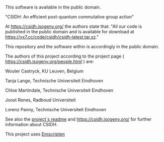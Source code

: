 This software is available in the public domain.

"CSIDH: An efficient post-quantum commutative group action"

At https://csidh.isogeny.org/ the authors state that: "All our code is published in the public domain 
and is available for download at https://yx7.cc/code/csidh/csidh-latest.tar.xz."

This repository and the software within is accordingly
in the public domain.

The authors of this project according to the project page (
https://csidh.isogeny.org/people.html ) are:

Wouter Castryck, KU Leuven, Belgium

Tanja Lange, Technische Universiteit Eindhoven

Chloe Martindale, Technische Universiteit Eindhoven

Joost Renes, Radboud Universiteit

Lorenz Panny, Technische Universiteit Eindhoven

See also the [project`s readme](./src/README) and
https://csidh.isogeny.org/ for further information about CSIDH.

This project uses [Emscripten](https://github.com/emscripten-core/emscripten)
